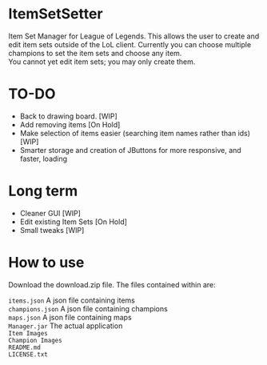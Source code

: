 # ItemSetSetter
Item Set Manager for League of Legends. This allows the user to create and edit item sets outside of the LoL client.
Currently you can choose multiple champions to set the item sets and choose any item.  
You cannot yet edit item sets; you may only create them.

# TO-DO
* Back to drawing board. [WIP]
* Add removing items [On Hold]
* Make selection of items easier (searching item names rather than ids) [WIP]
* Smarter storage and creation of JButtons for more responsive, and faster, loading

# Long term
* Cleaner GUI [WIP]
* Edit existing Item Sets [On Hold]
* Small tweaks [WIP]

# How to use
Download the download.zip file. The files contained within are:  

`items.json` A json file containing items  
`champions.json` A json file containing champions  
`maps.json` A json file containing maps  
`Manager.jar` The actual application  
`Item Images`  
`Champion Images`  
`README.md`  
`LICENSE.txt`  

